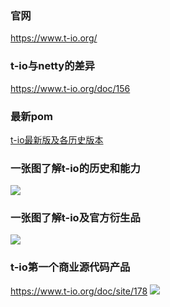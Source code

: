 ### 官网
https://www.t-io.org/

### t-io与netty的差异
https://www.t-io.org/doc/156

### 最新pom
[t-io最新版及各历史版本](https://www.t-io.org/doc/149 "t-io最新版及各历史版本")

### 一张图了解t-io的历史和能力
![](https://res.t-io.org/doc/t-io-base_01.png?4345)

### 一张图了解t-io及官方衍生品
![](https://res.t-io.org/doc/t-io-base_02.png?4345)

### t-io第一个商业源代码产品
https://www.t-io.org/doc/site/178
![](https://res.t-io.org/im/upload/img/50/8931/1119484/88097537/74541310905/17/073513/t-io%E5%AE%98%E7%BD%91%E6%BA%90%E7%A0%81%E5%8F%AF%E4%BB%A5%E5%B8%AE%E5%88%B0%E5%93%AA%E4%BA%9B%E7%94%A8%E6%88%B7.jpg)
